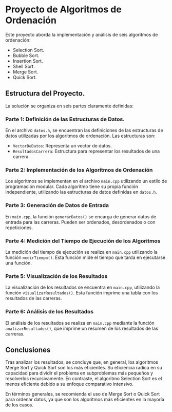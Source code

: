 # Proyecto de Algoritmos de Ordenación


Este proyecto aborda la implementación y análisis de seis algoritmos de ordenación:

- Selection Sort.
- Bubble Sort.
- Insertion Sort.
- Shell Sort.
- Merge Sort.
- Quick Sort.

## Estructura del Proyecto.

La solución se organiza en seis partes claramente definidas:

### Parte 1: Definición de las Estructuras de Datos.

En el archivo `datos.h`, se encuentran las definiciones de las estructuras de datos utilizadas por los algoritmos de ordenación. Las estructuras son:
- `VectorDeDatos`: Representa un vector de datos.
- `ResultadosCarrera`: Estructura para representar los resultados de una carrera.

### Parte 2: Implementación de los Algoritmos de Ordenación

Los algoritmos se implementan en el archivo `main.cpp` utilizando un estilo de programación modular. Cada algoritmo tiene su propia función independiente, utilizando las estructuras de datos definidas en `datos.h`.

### Parte 3: Generación de Datos de Entrada

En `main.cpp`, la función `generarDatos()` se encarga de generar datos de entrada para las carreras. Pueden ser ordenados, desordenados o con repeticiones.

### Parte 4: Medición del Tiempo de Ejecución de los Algoritmos

La medición del tiempo de ejecución se realiza en `main.cpp` utilizando la función `medirTiempo()`. Esta función mide el tiempo que tarda en ejecutarse una función.

### Parte 5: Visualización de los Resultados

La visualización de los resultados se encuentra en `main.cpp`, utilizando la función `visualizarResultados()`. Esta función imprime una tabla con los resultados de las carreras.

### Parte 6: Análisis de los Resultados

El análisis de los resultados se realiza en `main.cpp` mediante la función `analizarResultados()`, que imprime un resumen de los resultados de las carreras.

## Conclusiones

Tras analizar los resultados, se concluye que, en general, los algoritmos Merge Sort y Quick Sort son los más eficientes. Su eficiencia radica en su capacidad para dividir el problema en subproblemas más pequeños y resolverlos recursivamente. En contraste, el algoritmo Selection Sort es el menos eficiente debido a su enfoque comparativo intensivo.

En términos generales, se recomienda el uso de Merge Sort o Quick Sort para ordenar datos, ya que son los algoritmos más eficientes en la mayoría de los casos.
